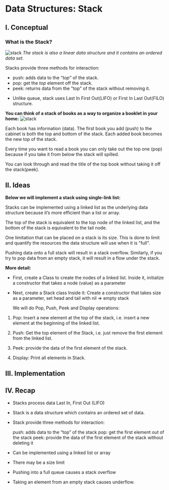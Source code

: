 # Data Structures: Stack
## I. Conceptual
### What is the Stack?
![stack](https://cafedev.vn/wp-content/uploads/2020/07/cafedev-of-stack.png)
 _The stack is also a linear data structure and it contains an ordered data set._

 Stacks provide three methods for interaction:

+ push: adds data to the _“top”_ of the stack.
+ pop: get the _top_ element off the stack.
+ peek: returns data from the "top" of the stack without removing it.

 - Unlike queue, stack uses Last In First Out(LIFO) or First In Last Out(FILO) structure.

**You can think of a stack of books as a way to organize a booklet in your home:**
![stack](https://www.simplilearn.com/ice9/free_resources_article_thumb/Stack%20Article%20-%20Soni/stack-of-book.jpg)

  Each book has information (data). The first book you add (push) to the cabinet is both the top and bottom of the stack. Each added book becomes the new top of the stack.

  Every time you want to read a book you can only take out the top one (pop) because if you take it from below the stack will spilled.

  You can look through and read the title of the top book without taking it off the stack(peek).
  
## II. Ideas
**Below we will implement a stack using single-link list:**

  Stacks can be implemented using a linked list as the underlying data structure because it’s more efficient than a list or array.

   The top of the stack is equivalent to the top node of the linked list, and the bottom of the stack is equivalent to the tail node.

One limitation that can be placed on a stack is its size. This is done to limit and quantify the resources the data structure will use when it is "full".

Pushing data onto a full stack will result in a stack overflow.
Similarly, if you try to pop data from an empty stack, it will result in a flow under the stack.

**More detail:**

+ First, create a Class to create the nodes of a linked list. 
Inside it, initialize a constructor that takes a node (value) as a parameter

+ Next, create a Stack class
Inside it:
  Create a constructor that takes size as a parameter, set head and tail with nil => empty stack

  We will do Pop, Push, Peek and Display operations:
1. Pop: Insert a new element at the top of the stack, i.e. insert a new element at the beginning of the linked list.
  
2. Push: Get the top element of the Stack, i.e. just remove the first element from the linked list.

3. Peek: provide the data of the first element of the stack.

4. Display:  Print all elements in Stack.

## III. Implementation








## IV. Recap
+ Stacks process data Last In, First Out (LIFO)

+ Stack is a data structure which contains an ordered set of data.

+ Stack provide three methods for interaction:

  push: adds data to the “top” of the stack
  pop: get the first element out of the stack
  peek: provide the data of the first element of the stack without deleting it

+ Can be implemented using a linked list or array

+ There may be a size limit

+ Pushing into a full queue causes a stack overflow

+ Taking an element from an empty stack causes underflow.




